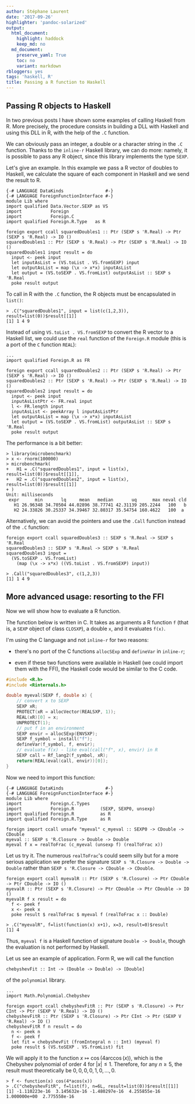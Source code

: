 ```yaml
---
author: Stéphane Laurent
date: '2017-09-26'
highlighter: 'pandoc-solarized'
output:
  html_document:
    highlight: haddock
    keep_md: no
  md_document:
    preserve_yaml: True
    toc: no
    variant: markdown
rbloggers: yes
tags: 'haskell, R'
title: Passing a R function to Haskell
---
```


Passing R objects to Haskell
----------------------------

In two previous posts I have shown some examples of calling Haskell from
R. More precisely, the procedure consists in building a DLL with Haskell
and using this DLL in R, with the help of the `.C` function.

We can obviously pass an integer, a double or a character string in the
`.C` function. Thanks to the `inline-r` Haskell library, we can do more:
namely, it is possible to pass any R object, since this library
implements the type `SEXP`.

Let's give an example. In this example we pass a R vector of doubles to
Haskell, we calculate the square of each component in Haskell and we
send the result to R.

``` {.haskell .numberLines}
{-# LANGUAGE DataKinds                #-}
{-# LANGUAGE ForeignFunctionInterface #-}
module Lib where
import qualified Data.Vector.SEXP as VS
import           Foreign
import           Foreign.C
import qualified Foreign.R.Type   as R

foreign export ccall squaredDoubles1 :: Ptr (SEXP s 'R.Real) -> Ptr (SEXP s 'R.Real) -> IO ()
squaredDoubles1 :: Ptr (SEXP s 'R.Real) -> Ptr (SEXP s 'R.Real) -> IO ()
squaredDoubles1 input result = do
  input <- peek input
  let inputAsList = (VS.toList . VS.fromSEXP) input
  let outputAsList = map (\x -> x*x) inputAsList
  let output = (VS.toSEXP . VS.fromList) outputAsList :: SEXP s 'R.Real
  poke result output
```

To call in R with the `.C` function, the R objects must be encapsulated
in `list()`:

``` {.r}
> .C("squaredDoubles1", input = list(c(1,2,3)), result=list(0))$result[[1]]
[1] 1 4 9
```

Instead of using `VS.toList . VS.fromSEXP` to convert the R vector to a
Haskell list, we could use the `real` function of the `Foreign.R` module
(this is a port of the `C` function `REAL`):

``` {.haskell .numberLines}
...
import qualified Foreign.R as FR

foreign export ccall squaredDoubles2 :: Ptr (SEXP s 'R.Real) -> Ptr (SEXP s 'R.Real) -> IO ()
squaredDoubles2 :: Ptr (SEXP s 'R.Real) -> Ptr (SEXP s 'R.Real) -> IO ()
squaredDoubles2 input result = do
  input <- peek input
  inputAsListPtr <- FR.real input
  l <- FR.length input
  inputAsList <- peekArray l inputAsListPtr
  let outputAsList = map (\x -> x*x) inputAsList
  let output = (VS.toSEXP . VS.fromList) outputAsList :: SEXP s 'R.Real
  poke result output
```

The performance is a bit better:

``` {.r}
> library(microbenchmark)
> x <- rnorm(100000)
> microbenchmark(
+   H1 = .C("squaredDoubles1", input = list(x), result=list(0))$result[[1]],
+   H2 = .C("squaredDoubles2", input = list(x), result=list(0))$result[[1]]
+ )
Unit: milliseconds
 expr      min       lq     mean   median       uq      max neval cld
   H1 26.96348 34.70504 44.02896 38.77741 42.31139 205.2244   100   b
   H2 24.33826 30.25337 34.39467 32.80317 35.54754 160.4622   100  a 
```

Alternatively, we can avoid the pointers and use the `.Call` function
instead of the `.C` function:

``` {.haskell}
foreign export ccall squaredDoubles3 :: SEXP s 'R.Real -> SEXP s 'R.Real
squaredDoubles3 :: SEXP s 'R.Real -> SEXP s 'R.Real
squaredDoubles3 input =
  (VS.toSEXP . VS.fromList)
    (map (\x -> x*x) ((VS.toList . VS.fromSEXP) input))
```

``` {.r}
> .Call("squaredDoubles3", c(1,2,3))
[1] 1 4 9
```

More advanced usage: resorting to the FFI
-----------------------------------------

Now we will show how to evaluate a R function.

The function below is written in C. It takes as arguments a R function
`f` (that is, a `SEXP` object of class `CLOSXP`), a double `x`, and it
evaluates `f(x)`.

I'm using the C language and not `inline-r` for two reasons:

-   there's no port of the C functions `allocSExp` and `defineVar` in
    `inline-r`;

-   even if these two functions were available in Haskell (we could
    import them with the FFI), the Haskell code would be similar to the
    C code.

``` {.c .numberLines}
#include <R.h>
#include <Rinternals.h>

double myeval(SEXP f, double x) {
    // convert x to SEXP
    SEXP xR;
    PROTECT(xR = allocVector(REALSXP, 1));
    REAL(xR)[0] = x;
    UNPROTECT(1);
    // put f in an environment
    SEXP envir = allocSExp(ENVSXP);
    SEXP f_symbol = install("f");
    defineVar(f_symbol, f, envir);
    // evaluate f(x) - like eval(call("f", x), envir) in R
    SEXP call = Rf_lang2(f_symbol, xR);
    return(REAL(eval(call, envir))[0]);
}
```

Now we need to import this function:

``` {.haskell .numberLines}
{-# LANGUAGE DataKinds                #-}
{-# LANGUAGE ForeignFunctionInterface #-}
module Lib where
import           Foreign.C.Types
import           Foreign.R          (SEXP, SEXP0, unsexp)
import qualified Foreign.R          as R
import qualified Foreign.R.Type     as R

foreign import ccall unsafe "myeval" c_myeval :: SEXP0 -> CDouble -> CDouble
myeval :: SEXP s 'R.Closure -> Double -> Double
myeval f x = realToFrac (c_myeval (unsexp f) (realToFrac x))
```

Let us try it. The numerous `realToFrac`'s could seem silly but for a
more serious application we prefer the signature
`SEXP s 'R.Closure -> Double -> Double` rather than
`SEXP s 'R.Closure -> CDouble -> CDouble`.

``` {.haskell}
foreign export ccall myevalR :: Ptr (SEXP s 'R.Closure) -> Ptr CDouble -> Ptr CDouble -> IO ()
myevalR :: Ptr (SEXP s 'R.Closure) -> Ptr CDouble -> Ptr CDouble -> IO ()
myevalR f x result = do
  f <- peek f
  x <- peek x
  poke result $ realToFrac $ myeval f (realToFrac x :: Double)
```

``` {.r}
> .C("myevalR", f=list(function(x) x+1), x=3, result=0)$result
[1] 4
```

Thus, `myeval f` is a Haskell function of signature `Double -> Double`,
though the evaluation is not performed by Haskell.

Let us see an example of application. Form R, we will call the function

``` {.haskell}
chebyshevFit :: Int -> (Double -> Double) -> [Double]
```

of the `polynomial` library.

``` {.haskell .numberLines}
...
import Math.Polynomial.Chebyshev

foreign export ccall chebyshevFitR :: Ptr (SEXP s 'R.Closure) -> Ptr CInt -> Ptr (SEXP V 'R.Real) -> IO ()
chebyshevFitR :: Ptr (SEXP s 'R.Closure) -> Ptr CInt -> Ptr (SEXP V 'R.Real) -> IO ()
chebyshevFitR f n result = do
  n <- peek n
  f <- peek f
  let fit = chebyshevFit (fromIntegral n :: Int) (myeval f)
  poke result $ (VS.toSEXP . VS.fromList) fit
```

We will apply it to the function $x \mapsto \cos(4\arccos(x))$, which is
the Chebyshev polynomial of order $4$ for $|x| \leq 1$. Therefore, for
any $n \geq 5$, the result must theoretically be
$0, 0, 0, 0, 1, 0, \ldots, 0$.

``` {.r}
> f <- function(x) cos(4*acos(x))
> .C("chebyshevFitR", f=list(f), n=6L, result=list(0))$result[[1]]
[1] -1.110223e-16  3.145632e-16 -1.480297e-16  4.255855e-16  1.000000e+00  2.775558e-16
```
